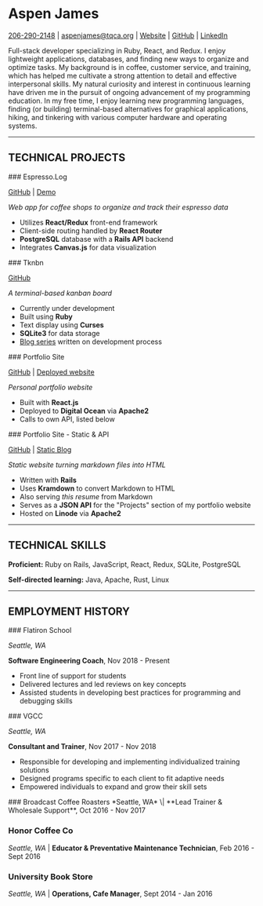# Aspen James

[206-290-2148][tel] \| [aspenjames@tqca.org][email] \| [Website][site] \| [GitHub][github] \| [LinkedIn][linkedin]

Full-stack developer specializing in Ruby, React, and Redux. I enjoy
lightweight applications, databases, and finding new ways to organize and
optimize tasks. My background is in coffee, customer service, and training,
which has helped me cultivate a strong attention to detail and effective
interpersonal skills. My natural curiosity and interest in continuous learning
have driven me in the pursuit of ongoing advancement of my programming
education. In my free time, I enjoy learning new programming languages, finding
(or building) terminal-based alternatives for graphical applications, hiking,
and tinkering with various computer hardware and operating systems.

---------

## TECHNICAL PROJECTS
<div class='container' markdown='1'>

<div class='section section-1 bottom-border' markdown='1'>
### Espresso.Log

[GitHub][gh-el] \| [Demo][demo-el]

*Web app for coffee shops to organize and track their espresso data*

* Utilizes **React/Redux** front-end framework
* Client-side routing handled by **React Router**
* **PostgreSQL** database with a **Rails API** backend
* Integrates **Canvas.js** for data visualization
</div>

<div class='section section-2 bottom-border' markdown='1'>
### Tknbn

[GitHub][gh-tk]

*A terminal-based kanban board*

* Currently under development
* Built using **Ruby**
* Text display using **Curses**
* **SQLite3** for data storage
* [Blog series][blog-tk] written on development process
</div>

<div class='section section-3' markdown='1'>
### Portfolio Site

[GitHub][gh-pf] \| [Deployed website][site]

*Personal portfolio website*

* Built with **React.js**
* Deployed to **Digital Ocean** via **Apache2**
* Calls to own API, listed below
</div>

<div class='section section-4' markdown='1'>
### Portfolio Site - Static & API

[GitHub][gh-st] \| [Static Blog][site-blog]

*Static website turning markdown files into HTML*

* Written with **Rails**
* Uses **Kramdown** to convert Markdown to HTML
* Also serving _this resume_ from Markdown
* Serves as a **JSON API** for the "Projects" section of my portfolio website
* Hosted on **Linode** via **Apache2**
</div>
</div>

---------

## TECHNICAL SKILLS

**Proficient:** Ruby on Rails, JavaScript, React, Redux, SQLite, PostgreSQL

**Self-directed learning:** Java, Apache, Rust, Linux

---------

## EMPLOYMENT HISTORY
<div class='container' markdown='1'>
<div class='section section-1' markdown='1'>
### Flatiron School

*Seattle, WA*

**Software Engineering Coach**, Nov 2018 - Present

* Front line of support for students
* Delivered lectures and led reviews on key concepts
* Assisted students in developing best practices for programming and debugging skills
</div>

<div class='section section-2' markdown='1'>
### VGCC

*Seattle, WA*

**Consultant and Trainer**, Nov 2017 - Nov 2018

* Responsible for developing and implementing individualized training solutions
* Designed programs specific to each client to fit adaptive needs
* Empowered individuals to expand and grow their skill sets
</div>

<div class='section section-5' markdown='1'>
### Broadcast Coffee Roasters
*Seattle, WA* \| 
**Lead Trainer & Wholesale Support**, Oct 2016 - Nov 2017

### Honor Coffee Co
*Seattle, WA* \| 
**Educator & Preventative Maintenance Technician**, Feb 2016 - Sept 2016

### University Book Store
*Seattle, WA* \| 
**Operations, Cafe Manager**, Sept 2014 - Jan 2016
</div>

</div>

[email]: mailto:aspenjames@tqca.org
[github]: https://github.com/aspenjames
[linkedin]: https://linkedin.com/in/aspenjames
[site]: https://aspenjames.dev
[tel]: tel:2062902148

[gh-el]: https://github.com/aspenjames/espresso-log-react-simplified
[demo-el]: https://youtu.be/lAN5w8BDbHk

[gh-tk]: https://github.com/aspenjames/tknbn
[blog-tk]: https://dev.to/aspenjames/writing-a-terminal-application-in-2019-2hf6

[gh-pf]: https://github.com/aspenjames/portfolio-site

[gh-st]: https://github.com/aspenjames/portfolio-site-rails
[site-blog]: https://aspenjames.dev/blog
